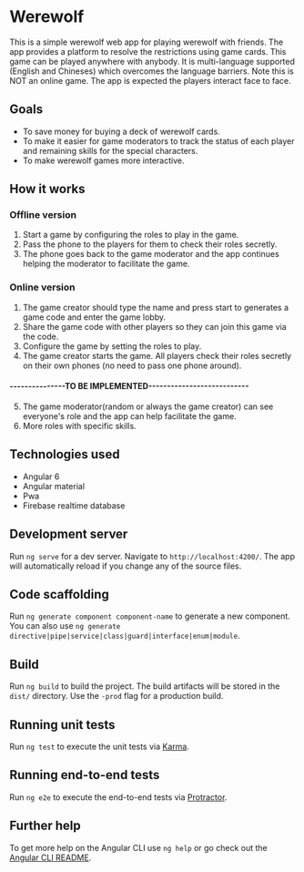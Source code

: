 # Werewolf
This is a simple werewolf web app for playing werewolf with friends. The app provides a platform to resolve the restrictions using game cards. This game can be played anywhere with anybody. It is multi-language supported (English and Chineses) which overcomes the language barriers.
Note this is NOT an online game. The app is expected the players interact face to face.

## Goals
- To save money for buying a deck of werewolf cards.
- To make it easier for game moderators to track the status of each player and remaining skills for the special characters.
- To make werewolf games more interactive.

## How it works
### Offline version
1. Start a game by configuring the roles to play in the game.
2. Pass the phone to the players for them to check their roles secretly.
3. The phone goes back to the game moderator and the app continues helping the moderator to facilitate the game.
### Online version
1. The game creator should type the name and press start to generates a game code and enter the game lobby.
2. Share the game code with other players so they can join this game via the code.
3. Configure the game by setting the roles to play.
4. The game creator starts the game. All players check their roles secretly on their own phones (no need to pass one phone around).
#### ---------------TO BE IMPLEMENTED---------------------------
5. The game moderator(random or always the game creator) can see everyone's role and the app can help facilitate the game.
6. More roles with specific skills. 

## Technologies used
- Angular 6
- Angular material
- Pwa
- Firebase realtime database

## Development server

Run `ng serve` for a dev server. Navigate to `http://localhost:4200/`. The app will automatically reload if you change any of the source files.

## Code scaffolding

Run `ng generate component component-name` to generate a new component. You can also use `ng generate directive|pipe|service|class|guard|interface|enum|module`.

## Build

Run `ng build` to build the project. The build artifacts will be stored in the `dist/` directory. Use the `-prod` flag for a production build.

## Running unit tests

Run `ng test` to execute the unit tests via [Karma](https://karma-runner.github.io).

## Running end-to-end tests

Run `ng e2e` to execute the end-to-end tests via [Protractor](http://www.protractortest.org/).

## Further help

To get more help on the Angular CLI use `ng help` or go check out the [Angular CLI README](https://github.com/angular/angular-cli/blob/master/README.md).
